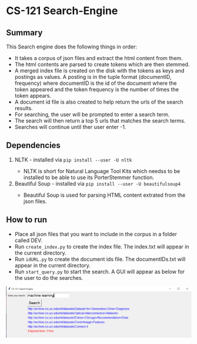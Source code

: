 # CS-121 Search-Engine

## Summary
This Search engine does the following things in order:
<ul>
    <li>It takes a corpus of json files and extract the html content from them.
    <li>The html contents are parsed to create tokens which are then stemmed.
    <li>A merged index file is created on the disk with the tokens as keys and postings as values. A posting is in the tuple format (documentID, frequency) where documentID is the id of the document where the token appeared and the token frequency is the number of times the token appears.
    <li>A document id file is also created to help return the urls of the search results.
    <li>For searching, the user will be prompted to enter a search term.
    <li>The search will then return a top 5 urls that matches the search terms.
    <li>Searches will continue until ther user enter -1.
</ul>

## Dependencies
<ol>
    <li>NLTK - installed via <code>pip install --user -U nltk</code></li>
        <ul>
            <li>NLTK is short for Natural Language Tool Kits which needss to be installed to be able to use its PorterStemmer function.</li>
        </ul>
    <li>Beautiful Soup - installed via <code>pip install --user -U beautifulsoup4</code></li>
        <ul>
            <li>Beautiful Soup is used for parsing HTML content extrated from the json files.</li>
        </ul>
</ol>

## How to run
<ul>
    <li>Place all json files that you want to include in the corpus in a folder called DEV.
    <li>Run <code>create_index.py</code> to create the index file. The index.txt will appear in the current directory.
    <li>Run <code>idURL.py</code> to create the document ids file. The documentIDs.txt will appear in the current directory.
    <li>Run <code>start_query.py</code> to start the search. A GUI will appear as below for the user to do the searches.
</ul>

<img src="GUI.png" alt="Demonstration of GUI"/>
